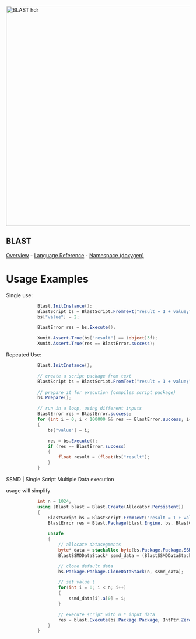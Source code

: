<img width="600" alt="BLAST hdr" src="https://user-images.githubusercontent.com/96932314/151460984-1c8f7bc5-be31-4b5f-9921-536c0092fb72.PNG">

## BLAST
[Overview](README.md) - [Language Reference](LanguageReference.md) - [Namespace (doxygen)](Namespace/_Sidebar.md)

# Usage Examples 

Single use: 

```csharp
            Blast.InitInstance();
            BlastScript bs = BlastScript.FromText("result = 1 + value;");
            bs["value"] = 2;

            BlastError res = bs.Execute();

            Xunit.Assert.True(bs["result"] == (object)3f);
            Xunit.Assert.True(res == BlastError.success);
``` 
Repeated Use:

```csharp
            Blast.InitInstance();

            // create a script package from text 
            BlastScript bs = BlastScript.FromText("result = 1 + value;");
          
            // prepare it for execution (compiles script package)
            bs.Prepare();

            // run in a loop, using different inputs 
            BlastError res = BlastError.success;
            for (int i = 0; i < 100000 && res == BlastError.success; i++)
            {
                bs["value"] = i;

                res = bs.Execute();
                if (res == BlastError.success)
                {
                    float result = (float)bs["result"];
                }
            }
```

SSMD | Single Script Multiple Data execution 

usage will simplify

```csharp
            int n = 1024; 
            using (Blast blast = Blast.Create(Allocator.Persistent))
            {
                BlastScript bs = BlastScript.FromText("result = 1 + value;");
                BlastError res = Blast.Package(blast.Engine, bs, BlastCompilerOptions.SSMD.Trace());

                unsafe
                {
                    // allocate datasegments  
                    byte* data = stackalloc byte[bs.Package.Package.SSMDDataSize * n];
                    BlastSSMDDataStack* ssmd_data = (BlastSSMDDataStack*)(void*)data;

                    // clone default data 
                    bs.Package.Package.CloneDataStack(n, ssmd_data); 

                    // set value (                    
                    for(int i = 0; i < n; i++)
                    {
                        ssmd_data[i].a[0] = i; 
                    }

                    // execute script with n * input data
                    res = blast.Execute(bs.Package.Package, IntPtr.Zero, new IntPtr(ssmd_data), n);
                }
            }
``` 
